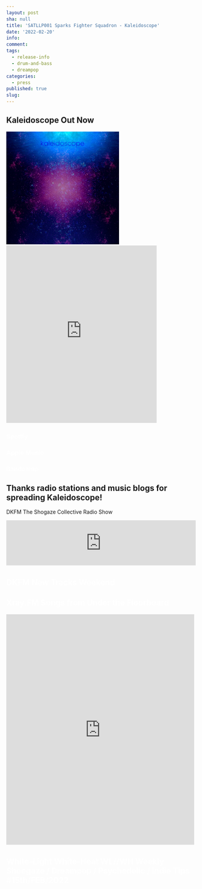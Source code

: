 ```yaml
---
layout: post
sha: null
title: 'SATLLP001 Sparks Fighter Squadron - Kaleidoscope'
date: '2022-02-20'
info: 
comment: 
tags:
  - release-info
  - drum-and-bass
  - dreampop
categories:
  - press
published: true
slug: 
---
```


## Kaleidoscope Out Now

<div class="release1"><a href="https://sparkdnb.bandcamp.com/album/kaleidoscope"><img class="Artworks"
     src="/assets/kaleidoscope-artwork.webp"
     alt="KALEIDOSCOPE"></a><iframe style="border: 1em; width: 400px; height: 472px;" src="https://bandcamp.com/EmbeddedPlayer/album=2093992949/size=large/bgcol=333333/linkcol=0f91ff/artwork=small/transparent=true/" seamless><a href="https://sparkdnb.bandcamp.com/album/kaleidoscope">Kaleidoscope by SFSQ</a></iframe></div>

<h3><a href="https://open.spotify.com/embed/album/1Grz6s7cNfv7jHo9nvQGbM" target="_blank" style="text-decoration: none; color:#FFFF!important; opacity: 1;">Spotify</a></h3>
  
  
<h3><a href="https://music.apple.com/us/album/kaleidoscope/1607771272" target="_blank" style="text-decoration: none; color:#FFFF!important; opacity: 1;">Apple Music</a></h3>
  
  
<h3><a href="https://sparkdnb.bandcamp.com/album/kaleidoscope" target="_blank" style="text-decoration: none; color:#FFFF!important; opacity: 1;">Bandcamp</a></h3>

  
  

## Thanks radio stations and music blogs for spreading Kaleidoscope!  
DKFM The Shogaze Collective Radio Show  
<iframe width="100%" height="120" src="https://www.mixcloud.com/widget/iframe/?hide_cover=1&feed=%2Ftheshoegazecollective%2Fthe-shoegaze-collective-radio-show-on-dkfm-tsc-show-cci-201-2822%2F" frameborder="0" ></iframe>
  

<h2><a href="https://decayfm.com/new-tracks-weekend/new-tracks-weekend-february-11-13-2022/" target="_blank" style="text-decoration: none; color:#FFFF!important; opacity: 1;">DKFM New Tracks Weekend</a></h2>
  

<h2><a href="https://www.facebook.com/SongsFromUnderTheFloorboard/?__cft__[0]=AZXfIF9FMDXpj6p1Zdc2WmkFKhD0N65Jr9D5DVh162x3dpX-4hu09S9kVYXTl8w_JKTutvRIzvFGRPYW9fnZVr9ccAjn4NiW2PH_81s1TXme_j-8RVq9qt9qWGaBgvtt9rF4-gnJpJRLosBM06BGH6jtxnHPya1F53NrLKieYgosQ_Ga7EpbjjDBZlzfrhwD03IjFe8z72qJNqUkuTJkVgRDtHRkNyZbvny0IhXi1Z0pUA&__tn__=-UC%2CP-y-R" target="_blank" style="text-decoration: none; color:#FFFF!important; opacity: 1;">Xray.FM Songs from Under the Floorboard</a></h2>
<iframe src="https://www.facebook.com/plugins/post.php?href=https%3A%2F%2Fwww.facebook.com%2FSparkDNB%2Fposts%2Fpfbid024Yum9GzRwbQHRyMRnv4CbvjagxZSs7yREKqFFaJ7mWBeRtq5JiQ1B82iarsPhukol&show_text=true&width=500" width="500" height="613" style="border:none;overflow:hidden" scrolling="no" frameborder="0" allowfullscreen="true" allow="autoplay; clipboard-write; encrypted-media; picture-in-picture; web-share"></iframe>
  

<h2><a href="https://www.whitelight-whiteheat.com/wl-wh-weekly-shoegaze-dreampop-psychedelic-indie-tips-07-22/?fbclid=IwAR1tvnBBpIjD2iNrF2e4qjQPYsa7JGY_fqjDH3u2LhRFuJvpImhaK4OuMXQ" target="_blank" style="text-decoration: none; color:#FFFF!important; opacity: 1;">White-Light White-Heat WL//WH Weekly Shoegaze / Dreampop / Psychedelic / Indie Tips #15th/FEB/2022</a></h2>
